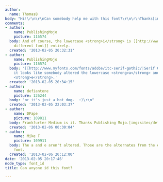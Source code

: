 ```yaml
---
author:
  name: ThomasB
body: "Hi!\r\n\r\nCan somebody help me with this font?\r\n\r\nThanks[img:sites/default/files/old-images/710367961037_ky5lqpVu_l_5147.jpg]"
comments:
- author:
    name: PublishingMojo
    picture: 116574
  body: And of course, the lowercase <strong>i</strong> is [[http://www.myfonts.com/fonts/letraset/frankfurter/|a
    different font]] entirely.
  created: '2013-02-05 20:32:31'
- author:
    name: PublishingMojo
    picture: 116574
  body: '[[http://www.myfonts.com/fonts/adobe/itc-serif-gothic/|Serif Gothic]], though
    it looks like somebody altered the lowercase <strong>a</strong> and the lowercase
    <strong>e</strong>.'
  created: '2013-02-05 20:34:15'
- author:
    name: defiantone
    picture: 126244
  body: "or it's just a hot dog.  :)\r\n"
  created: '2013-02-05 22:03:37'
- author:
    name: DPape
    picture: 109811
  body: Frankfurter Medium is it. Thanks Publishing Mojo.[img:sites/default/files/old-images/frank1_5284.jpg]
  created: '2013-02-06 00:30:04'
- author:
    name: Mike F
    picture: 109911
  body: The a and e aren't altered. Those are the alternates from the original film
    font.
  created: '2013-02-06 20:12:00'
date: '2013-02-05 20:17:46'
node_type: font_id
title: Can anyone id this font?

---
```

